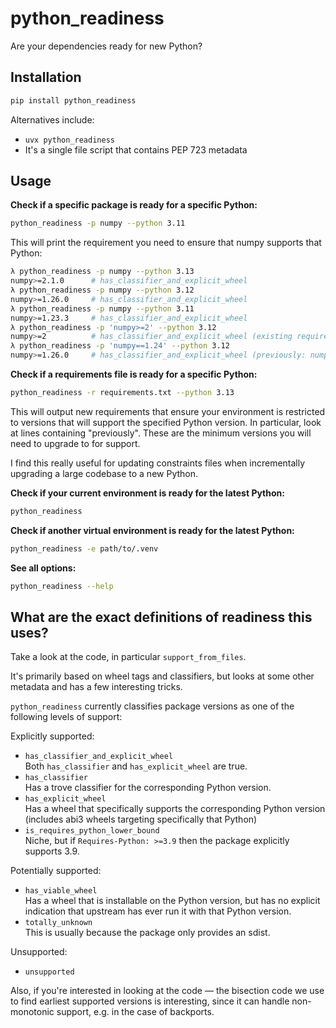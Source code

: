 # python_readiness

Are your dependencies ready for new Python?

## Installation

```bash
pip install python_readiness
```

Alternatives include:
- `uvx python_readiness`
- It's a single file script that contains PEP 723 metadata

## Usage

**Check if a specific package is ready for a specific Python:**
```bash
python_readiness -p numpy --python 3.11
```

This will print the requirement you need to ensure that numpy supports that Python:
```bash
λ python_readiness -p numpy --python 3.13
numpy>=2.1.0      # has_classifier_and_explicit_wheel
λ python_readiness -p numpy --python 3.12
numpy>=1.26.0     # has_classifier_and_explicit_wheel
λ python_readiness -p numpy --python 3.11
numpy>=1.23.3     # has_classifier_and_explicit_wheel
λ python_readiness -p 'numpy>=2' --python 3.12
numpy>=2          # has_classifier_and_explicit_wheel (existing requirement ensures support)
λ python_readiness -p 'numpy==1.24' --python 3.12
numpy>=1.26.0     # has_classifier_and_explicit_wheel (previously: numpy==1.24)
```

**Check if a requirements file is ready for a specific Python:**
```bash
python_readiness -r requirements.txt --python 3.13
```

This will output new requirements that ensure your environment is restricted to versions that
will support the specified Python version. In particular, look at lines containing "previously".
These are the minimum versions you will need to upgrade to for support.

I find this really useful for updating constraints files when incrementally upgrading a large
codebase to a new Python.

**Check if your current environment is ready for the latest Python:**
```bash
python_readiness
```

**Check if another virtual environment is ready for the latest Python:**
```bash
python_readiness -e path/to/.venv
```

**See all options:**
```bash
python_readiness --help
```

## What are the exact definitions of readiness this uses?

Take a look at the code, in particular `support_from_files`.

It's primarily based on wheel tags and classifiers, but looks at some other metadata and has a
few interesting tricks.

`python_readiness` currently classifies package versions as one of the following levels of support:

Explicitly supported:
- `has_classifier_and_explicit_wheel`\
  Both `has_classifier` and `has_explicit_wheel` are true.
- `has_classifier`\
  Has a trove classifier for the corresponding Python version.
- `has_explicit_wheel`\
  Has a wheel that specifically supports the corresponding Python version (includes abi3 wheels targeting specifically that Python)
- `is_requires_python_lower_bound`\
  Niche, but if `Requires-Python: >=3.9` then the package explicitly supports 3.9.

Potentially supported:
- `has_viable_wheel`\
  Has a wheel that is installable on the Python version, but has no explicit indication that upstream has ever run it with that Python version.
- `totally_unknown`\
  This is usually because the package only provides an sdist.

Unsupported:
- `unsupported`

Also, if you're interested in looking at the code — the bisection code we use to find earliest
supported versions is interesting, since it can handle non-monotonic support, e.g. in the case of
backports.
